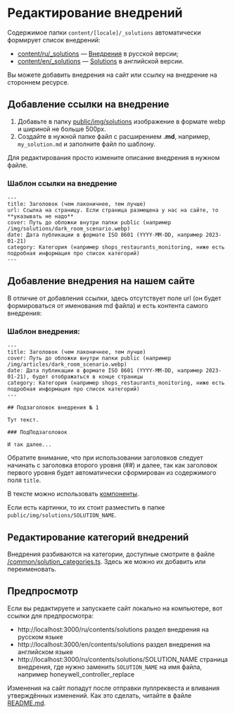 # Редактирование внедрений 

Содержимое папки `content/[locale]/_solutions` автоматически формирует список внедрений:
* [content/ru/_solutions](/content/ru/_solutions) — [Внедрения](https://wirenboard.com/ru/contents/solutions/) в русской версии;
* [content/en/_solutions](/content/en/_solutions) — [Solutions](https://wirenboard.com/en/contents/solutions/) в английской версии.

Вы можете добавить внедрения на сайт или ссылку на внедрение на стороннем ресурсе.

## Добавление ссылки на внедрение

1. Добавьте в папку [public/img/solutions](/public/img/solutions) изображение в формате webp и шириной не больше 500px.
2. Создайте в нужной папке файл с расширением **.md**, например, `my_solution.md` и заполните файл по шаблону.

Для редактирования просто измените описание внедрения в нужном файле.

### Шаблон ссылки на внедрение
```
---
title: Заголовок (чем лаконичнее, тем лучше)
url: Ссылка на страницу. Если страница размещена у нас на сайте, то **указывать не надо**
cover: Путь до обложки внутри папки public (например /img/solutions/dark_room_scenario.webp)
date: Дата публикации в формате ISO 8601 (YYYY-MM-DD, например 2023-01-21)
category: Категория (например shops_restaurants_monitoring, ниже есть подробная информация про список категорий)
---
```

## Добавление внедрения на нашем сайте

В отличие от добавления ссылки, здесь отсутствует поле url (он будет формироваться от именования md файла) и есть контента самого внедрения:

### Шаблон внедрения:
```
---
title: Заголовок (чем лаконичнее, тем лучше)
cover: Путь до обложки внутри папки public (например /img/articles/dark_room_scenario.webp)
date: Дата публикации в формате ISO 8601 (YYYY-MM-DD, например 2023-01-21), будет отображаться в конце страницы
category: Категория (например shops_restaurants_monitoring, ниже есть подробная информация про список категорий)
---

## Подзаголовок внедрения № 1

Тут текст.

### ПодПодзаголовок

И так далее...
```

Обратите внимание, что при использовании заголовков следует начинать с заголовка второго уровня (##) и далее,
так как заголовок первого уровня будет автоматически сформирован из содержимого поля `title`.

В тексте можно использовать [компоненты](./components.md).

Если есть картинки, то их стоит разместить в папке `public/img/solutions/SOLUTION_NAME`.

## Редактирование категорий внедрений

Внедрения разбиваются на категории, доступные смотрите в файле [/common/solution_categories.ts](/common/solution_categories.ts).
Здесь же можно их добавить или переименовать.

## Предпросмотр 
Если вы редактируете и запускаете сайт локально на компьютере, вот ссылки для предпросмотра:
* http://localhost:3000/ru/contents/solutions раздел внедрения на русском языке
* http://localhost:3000/en/contents/solutions раздел внедрения на английском языке
* http://localhost:3000/ru/contents/solutions/SOLUTION_NAME страница внедрения, где нужно заменить `SOLUTION_NAME` на имя файла, например honeywell_controller_replace 

Изменения на сайт попадут после отправки пуллреквеста и вливания утверждённых изменений. Как это сделать, читайте в файле [README.md](/README.md).
